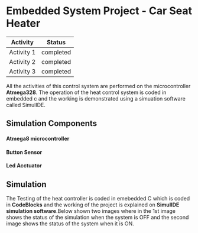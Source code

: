 # Embedded System Project - Car Seat Heater

| Activity | Status |
   |----|----|
   | Activity 1 | completed |
   | Activity 2 | completed |
   | Activity 3 | completed |



All the activities of this control system are performed on the microcontroller **Atmega328**.
The operation of the heat control system is coded in embedded c and the working is demonstrated using a simuation software called SimulIDE.


## Simulation Components

#### Atmega8 microcontroller
#### Button Sensor
#### Led Acctuator


## Simulation

The Testing of the heat controller is coded in emebedded C which is coded in **CodeBlocks** and the working of the project is explained on **SimulIDE simulation software**.Below shown two images where in the 1st image shows the status of the simulation when the system is OFF and the second image shows the status of the system when it is ON.



